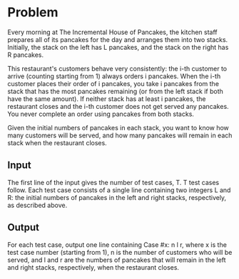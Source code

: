 # Problem

Every morning at The Incremental House of Pancakes, the kitchen staff prepares all of its pancakes for the day and arranges them into two stacks. Initially, the stack on the left has L pancakes, and the stack on the right has R pancakes.

This restaurant's customers behave very consistently: the i-th customer to arrive (counting starting from 1) always orders i pancakes. When the i-th customer places their order of i pancakes, you take i pancakes from the stack that has the most pancakes remaining (or from the left stack if both have the same amount). If neither stack has at least i pancakes, the restaurant closes and the i-th customer does not get served any pancakes. You never complete an order using pancakes from both stacks.

Given the initial numbers of pancakes in each stack, you want to know how many customers will be served, and how many pancakes will remain in each stack when the restaurant closes.

## Input

The first line of the input gives the number of test cases, T. T test cases follow. Each test case consists of a single line containing two integers L and R: the initial numbers of pancakes in the left and right stacks, respectively, as described above.

## Output

For each test case, output one line containing Case #x: n l r, where x is the test case number (starting from 1), n is the number of customers who will be served, and l and r are the numbers of pancakes that will remain in the left and right stacks, respectively, when the restaurant closes.
